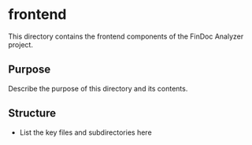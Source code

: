 # frontend

This directory contains the frontend components of the FinDoc Analyzer project.

## Purpose

Describe the purpose of this directory and its contents.

## Structure

- List the key files and subdirectories here
